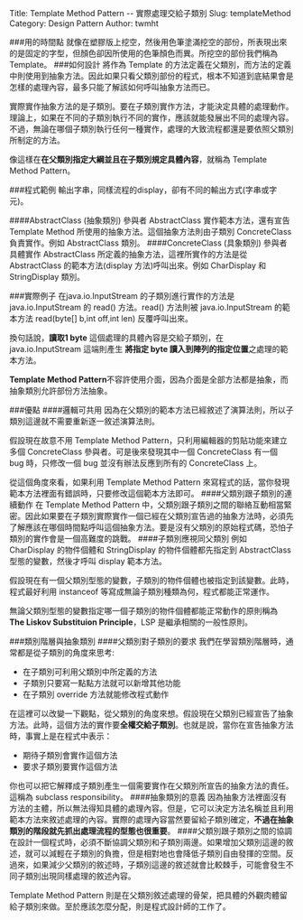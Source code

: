 Title: Template Method Pattern -- 實際處理交給子類別
Slug: templateMethod
Category: Design Pattern
Author: twmht

###用的時間點
就像在塑膠版上挖空，然後用色筆塗滿挖空的部份，所表現出來的是固定的字型，但顏色卻因所使用的色筆顏色而異。所挖空的部份我們稱為 Template。
###如何設計
將作為 Template 的方法定義在父類別，而方法的定義中則使用到抽象方法。因此如果只看父類別部份的程式，根本不知道到底結果會是怎樣的處理內容，最多只能了解該如何呼叫抽象方法而已。

實際實作抽象方法的是子類別。要在子類別實作方法，才能決定具體的處理動作。理論上，如果在不同的子類別執行不同的實作，應該就能發展出不同的處理內容。不過，無論在哪個子類別執行任何一種實作，處理的大致流程都還是要依照父類別所制定的方法。

像這樣在**在父類別指定大綱並且在子類別規定具體內容**，就稱為 Template Method Pattern。

###程式範例
輸出字串，同樣流程的display，卻有不同的輸出方式(字串或字元)。

<script src="https://gist.github.com/twmht/b29a5df581fcd2090243.js"></script>

####AbstractClass (抽象類別) 參與者
AbstractClass 實作範本方法，還有宣告 Template Method 所使用的抽象方法。這個抽象方法則由子類別 ConcreteClass 負責實作。例如 AbstractClass 類別。
####ConcreteClass (具象類別) 參與者
具體實作 AbstractClass 所定義的抽象方法，這裡所實作的方法是從 AbstractClass 的範本方法(display 方法)呼叫出來。例如 CharDisplay 和 StringDisplay 類別。

###實際例子
在java.io.InputStream 的子類別進行實作的方法是 java.io.InputStream 的 read() 方法。read() 方法則被 java.io.InputStream 的範本方法 read(byte[] b,int off,int len) 反覆呼叫出來。

換句話說，**讀取1 byte** 這個處理的具體內容是交給子類別，在java.io.InputStream 這端則產生 **將指定 byte 讀入到陣列的指定位置**之處理的範本方法。

**Template Method Pattern**不容許使用介面，因為介面是全部方法都是抽象，而抽象類別允許部份方法抽象。

###優點
####邏輯可共用
因為在父類別的範本方法已經敘述了演算法則，所以子類別這邊就不需要重新逐一敘述演算法則。

假設現在故意不用 Template Method Pattern，只利用編輯器的剪貼功能來建立多個 ConcreteClass 參與者。可是後來發現其中一個 ConcreteClass 有一個 bug 時，只修改一個 bug 並沒有辦法反應到所有的 ConcreteClass 上。

從這個角度來看，如果利用 Template Method Pattern 來寫程式的話，當你發現範本方法裡面有錯誤時，只要修改這個範本方法即可。
####父類別跟子類別的連續動作
在 Template Method Pattern 中，父類別跟子類別之間的聯絡互動相當緊密。因此如果要在子類別實際實作一個已經在父類別宣告過的抽象方法時，必須先了解應該在哪個時間點呼叫這個抽象方法。要是沒有父類別的原始程式碼，恐怕子類別的實作會是一個高難度的跳戰。
####子類別應視同父類別
例如 CharDisplay 的物件個體和 StringDisplay 的物件個體都先指定到 AbstractClass 型態的變數，然後才呼叫 display 範本方法。

假設現在有一個父類別型態的變數，子類別的物件個體也被指定到該變數。此時，程式最好利用 instanceof 等寫成無論子類別種類為何，程式都能正常運作。

無論父類別型態的變數指定哪一個子類別的物件個體都能正常動作的原則稱為 **The Liskov Substituion Principle**，LSP 是繼承相關的一般性原則。

###類別階層與抽象類別
####父類別對子類別的要求
我們在學習類別階層時，通常都是從子類別的角度來思考:

* 在子類別可利用父類別中所定義的方法
* 子類別只要寫一點點方法就可以新增其他功能
* 在子類別 override 方法就能修改程式動作

在這裡可以改變一下觀點，從父類別的角度來想。假設現在父類別已經宣告了抽象方法。此時，這個方法的實作要**全權交給子類別**。也就是說，當你在宣告抽象方法時，事實上是在程式中表示：

* 期待子類別會實作這個方法
* 要求子類別要實作這個方法

你也可以把它解釋成子類別產生一個需要實作在父類別所宣告的抽象方法的責任。這稱為 subclass responsibility。
####抽象類別的意義
因為抽象方法裡面沒有方法的主體，所以無法得知具體的處理內容。但是，它可以決定方法名稱並且利用範本方法來敘述處理的內容。實際的處理內容當然要留給子類別確定，**不過在抽象類別的階段就先抓出處理流程的型態也很重要**。
####父類別跟子類別之間的協調
在設計一個程式時，必須不斷協調父類別和子類別兩邊。如果增加父類別這邊的敘述，就可以減輕在子類別的負擔，但是相對地也會降低子類別自由發揮的空間。反過來，如果減少父類別的敘述時，子類別這邊的敘述就會比較棘手，可能會發生不同子類別出現同樣處理的敘述內容。

Template Method Pattern 則是在父類別敘述處理的骨架，把具體的外觀肉體留給子類別來做。至於應該怎麼分配，則是程式設計師的工作了。
